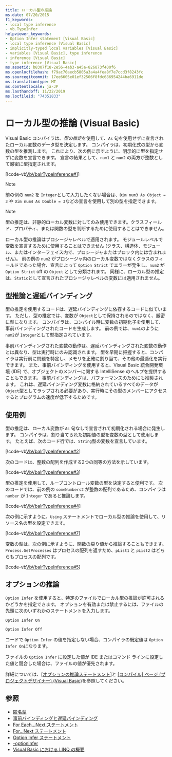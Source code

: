 ```yaml
---
title: ローカル型の推論
ms.date: 07/20/2015
f1_keywords:
- local type inference
- vb.TypeInfer
helpviewer_keywords:
- Option Infer statement [Visual Basic]
- local type inference [Visual Basic]
- implicitly-typed local variables [Visual Basic]
- variables [Visual Basic], type inference
- inference [Visual Basic]
- type inference [Visual Basic]
ms.assetid: b8307f18-2e56-4ab3-a45a-826873f400f6
ms.openlocfilehash: f79ac70aecb5805a3a4a4fea8f7e7ccd3f8243fc
ms.sourcegitcommit: 17ee6605e01ef32506f8fdc686954244ba6911de
ms.translationtype: MT
ms.contentlocale: ja-JP
ms.lasthandoff: 11/22/2019
ms.locfileid: "74351833"
---
```

# <a name="local-type-inference-visual-basic"></a>ローカル型の推論 (Visual Basic)

Visual Basic コンパイラは、*型の推定*を使用して、`As` 句を使用せずに宣言されたローカル変数のデータ型を決定します。 コンパイラは、初期化式の型から変数の型を推測します。 これにより、次の例に示すように、明示的に型を指定せずに変数を宣言できます。 宣言の結果として、`num1` と `num2` の両方が整数として厳密に型指定されます。

[!code-vb[VbVbalrTypeInference#1](~/samples/snippets/visualbasic/VS_Snippets_VBCSharp/VbVbalrTypeInference/VB/Class1.vb#1)]

> [!NOTE]
> 前の例の `num2` を `Integer`として入力したくない場合は、`Dim num3 As Object = 3` や `Dim num4 As Double = 3`などの宣言を使用して別の型を指定できます。

> [!NOTE]
> 型の推定は、非静的ローカル変数に対してのみ使用できます。クラスフィールド、プロパティ、または関数の型を判断するために使用することはできません。

ローカル型の推論はプロシージャレベルで適用されます。 モジュールレベルで変数を宣言するために使用することはできません (クラス、構造体、モジュール、またはインターフェイス内で、プロシージャまたはブロック内には含まれません)。 前の例の `num2` がプロシージャ内のローカル変数ではなくクラスのフィールドであった場合、宣言によって `Option Strict` でエラーが発生し、`num2` が `Option Strict` off の `Object` として分類されます。 同様に、ローカル型の推定は、`Static`として宣言されたプロシージャレベルの変数には適用されません。

## <a name="type-inference-vs-late-binding"></a>型推論と遅延バインディング

型の推定を使用するコードは、遅延バインディングに依存するコードに似ています。 ただし、型の推定では、変数が `Object`として保持されるのではなく、厳密に型になります。 コンパイラは、コンパイル時に変数の初期化子を使用して、事前バインディングされたコードを生成します。 前の例では、`num1`のように `num2`が `Integer`として型指定されています。

事前バインディングされた変数の動作は、遅延バインディングされた変数の動作とは異なり、型は実行時にのみ認識されます。 型を早期に把握すると、コンパイラは実行前に問題を特定し、メモリを正確に割り当て、その他の最適化を実行できます。 また、事前バインディングを使用すると、Visual Basic 統合開発環境 (IDE) で、オブジェクトのメンバーに関する IntelliSense のヘルプを提供することもできます。 事前バインディングは、パフォーマンスのためにも推奨されます。 これは、遅延バインディング変数に格納されているすべてのデータが `Object`型としてラップされる必要があり、実行時にその型のメンバーにアクセスするとプログラムの速度が低下するためです。

## <a name="examples"></a>使用例

型の推定は、ローカル変数が `As` 句なしで宣言されて初期化される場合に発生します。 コンパイラは、割り当てられた初期値の型を変数の型として使用します。 たとえば、次のコード行では、`String`型の変数を宣言しています。

[!code-vb[VbVbalrTypeInference#2](~/samples/snippets/visualbasic/VS_Snippets_VBCSharp/VbVbalrTypeInference/VB/Class1.vb#2)]

次のコードは、整数の配列を作成する2つの同等の方法を示しています。

[!code-vb[VbVbalrTypeInference#3](~/samples/snippets/visualbasic/VS_Snippets_VBCSharp/VbVbalrTypeInference/VB/Class1.vb#3)]

型の推定を使用して、ループコントロール変数の型を決定すると便利です。 次のコードでは、前の例の `someNumbers2` が整数の配列であるため、コンパイラは `number` が `Integer` であると推論します。

[!code-vb[VbVbalrTypeInference#4](~/samples/snippets/visualbasic/VS_Snippets_VBCSharp/VbVbalrTypeInference/VB/Class1.vb#4)]

次の例に示すように、`Using` ステートメントでローカル型の推論を使用して、リソース名の型を設定できます。

[!code-vb[VbVbalrTypeInference#7](~/samples/snippets/visualbasic/VS_Snippets_VBCSharp/VbVbalrTypeInference/VB/Class1.vb#7)]

変数の型は、次の例に示すように、関数の戻り値から推論することもできます。 `Process.GetProcesses` はプロセスの配列を返すため、`pList1` と `pList2` はどちらもプロセスの配列です。

[!code-vb[VbVbalrTypeInference#5](~/samples/snippets/visualbasic/VS_Snippets_VBCSharp/VbVbalrTypeInference/VB/Class1.vb#5)]

## <a name="option-infer"></a>オプションの推論

`Option Infer` を使用すると、特定のファイルでローカル型の推論が許可されるかどうかを指定できます。 オプションを有効または禁止するには、ファイルの先頭に次のいずれかのステートメントを入力します。

`Option Infer On`

`Option Infer Off`

コードで `Option Infer` の値を指定しない場合、コンパイラの既定値は `Option Infer On`になります。

ファイルの `Option Infer` に設定した値が IDE またはコマンド ラインに設定した値と競合した場合は、ファイルの値が優先されます。

詳細については、[[オプションの推論ステートメント]](../../../../visual-basic/language-reference/statements/option-infer-statement.md)と [[コンパイル] ページ (プロジェクトデザイナー) (Visual Basic)](/visualstudio/ide/reference/compile-page-project-designer-visual-basic)を参照してください。

## <a name="see-also"></a>参照

- [匿名型](../../../../visual-basic/programming-guide/language-features/objects-and-classes/anonymous-types.md)
- [事前バインディングと遅延バインディング](../../../../visual-basic/programming-guide/language-features/early-late-binding/index.md)
- [For Each...Next ステートメント](../../../../visual-basic/language-reference/statements/for-each-next-statement.md)
- [For...Next ステートメント](../../../../visual-basic/language-reference/statements/for-next-statement.md)
- [Option Infer ステートメント](../../../../visual-basic/language-reference/statements/option-infer-statement.md)
- [-optioninfer](../../../../visual-basic/reference/command-line-compiler/optioninfer.md)
- [Visual Basic における LINQ の概要](../../../../visual-basic/programming-guide/language-features/linq/introduction-to-linq.md)
